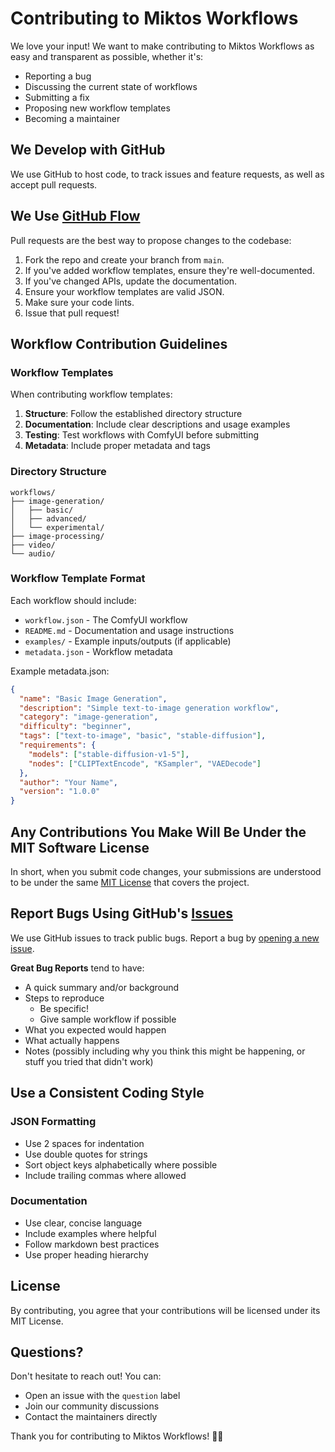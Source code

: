 # Contributing to Miktos Workflows

We love your input! We want to make contributing to Miktos Workflows as easy and transparent as possible, whether it's:

- Reporting a bug
- Discussing the current state of workflows
- Submitting a fix
- Proposing new workflow templates
- Becoming a maintainer

## We Develop with GitHub

We use GitHub to host code, to track issues and feature requests, as well as accept pull requests.

## We Use [GitHub Flow](https://guides.github.com/introduction/flow/index.html)

Pull requests are the best way to propose changes to the codebase:

1. Fork the repo and create your branch from `main`.
2. If you've added workflow templates, ensure they're well-documented.
3. If you've changed APIs, update the documentation.
4. Ensure your workflow templates are valid JSON.
5. Make sure your code lints.
6. Issue that pull request!

## Workflow Contribution Guidelines

### Workflow Templates

When contributing workflow templates:

1. **Structure**: Follow the established directory structure
2. **Documentation**: Include clear descriptions and usage examples
3. **Testing**: Test workflows with ComfyUI before submitting
4. **Metadata**: Include proper metadata and tags

### Directory Structure

```text
workflows/
├── image-generation/
│   ├── basic/
│   ├── advanced/
│   └── experimental/
├── image-processing/
├── video/
└── audio/
```

### Workflow Template Format

Each workflow should include:

- `workflow.json` - The ComfyUI workflow
- `README.md` - Documentation and usage instructions
- `examples/` - Example inputs/outputs (if applicable)
- `metadata.json` - Workflow metadata

Example metadata.json:

```json
{
  "name": "Basic Image Generation",
  "description": "Simple text-to-image generation workflow",
  "category": "image-generation",
  "difficulty": "beginner",
  "tags": ["text-to-image", "basic", "stable-diffusion"],
  "requirements": {
    "models": ["stable-diffusion-v1-5"],
    "nodes": ["CLIPTextEncode", "KSampler", "VAEDecode"]
  },
  "author": "Your Name",
  "version": "1.0.0"
}
```

## Any Contributions You Make Will Be Under the MIT Software License

In short, when you submit code changes, your submissions are understood to be under the same [MIT License](http://choosealicense.com/licenses/mit/) that covers the project.

## Report Bugs Using GitHub's [Issues](https://github.com/Miktos-Universe/miktos-workflows/issues)

We use GitHub issues to track public bugs. Report a bug by [opening a new issue](https://github.com/Miktos-Universe/miktos-workflows/issues/new/choose).

**Great Bug Reports** tend to have:

- A quick summary and/or background
- Steps to reproduce
  - Be specific!
  - Give sample workflow if possible
- What you expected would happen
- What actually happens
- Notes (possibly including why you think this might be happening, or stuff you tried that didn't work)

## Use a Consistent Coding Style

### JSON Formatting

- Use 2 spaces for indentation
- Use double quotes for strings
- Sort object keys alphabetically where possible
- Include trailing commas where allowed

### Documentation

- Use clear, concise language
- Include examples where helpful
- Follow markdown best practices
- Use proper heading hierarchy

## License

By contributing, you agree that your contributions will be licensed under its MIT License.

## Questions?

Don't hesitate to reach out! You can:

- Open an issue with the `question` label
- Join our community discussions
- Contact the maintainers directly

Thank you for contributing to Miktos Workflows! 🎨✨

